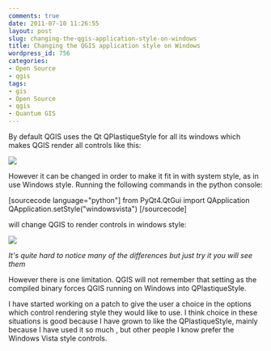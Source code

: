 ```yaml
---
comments: true
date: 2011-07-10 11:26:55
layout: post
slug: changing-the-qgis-application-style-on-windows
title: Changing the QGIS application style on Windows
wordpress_id: 756
categories:
- Open Source
- qgis
tags:
- gis
- Open Source
- qgis
- Quantum GIS
---
```


By default QGIS uses the Qt QPlastiqueStyle for all its windows which makes QGIS render all controls like this:

[![](http://woostuff.files.wordpress.com/2011/07/qplastiquestyle.png)](http://woostuff.files.wordpress.com/2011/07/qplastiquestyle.png)

However it can be changed in order to make it fit in with system style, as in use Windows style. Running the following commands in the python console:

[sourcecode language="python"]
from PyQt4.QtGui import QApplication
QApplication.setStyle("windowsvista")
[/sourcecode]

will change QGIS to render controls in windows style:

[![](http://woostuff.files.wordpress.com/2011/07/qwindowsstyle.png)](http://woostuff.files.wordpress.com/2011/07/qwindowsstyle.png)

_It's quite hard to notice many of the differences but just try it you will see them_

However there is one limitation. QGIS will not remember that setting as the compiled binary forces QGIS running on Windows into QPlastiqueStyle.

I have started working on a patch to give the user a choice in the options which control rendering style they would like to use. I think choice in these situations is good because I have grown to like the QPlastiqueStyle, mainly because I have used it so much , but other people I know prefer the Windows Vista style controls.
